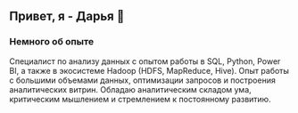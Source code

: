 ## Привет, я - Дарья 👋
### Немного об опыте 
Специалист по анализу данных с опытом работы в SQL, Python, Power BI, а также в экосистеме Hadoop (HDFS, MapReduce, Hive). Опыт работы с большими объемами данных, оптимизации запросов и построения аналитических витрин. Обладаю аналитическим складом ума, критическим мышлением и стремлением к постоянному развитию. 


<!--
**inyaevadv/inyaevadv** is a ✨ _special_ ✨ repository because its `README.md` (this file) appears on your GitHub profile.

Here are some ideas to get you started:

- 🔭 I’m currently working on ...
- 🌱 I’m currently learning ...
- 👯 I’m looking to collaborate on ...
- 🤔 I’m looking for help with ...
- 💬 Ask me about ...
- 📫 How to reach me: ...
- 😄 Pronouns: ...
- ⚡ Fun fact: ...
-->
